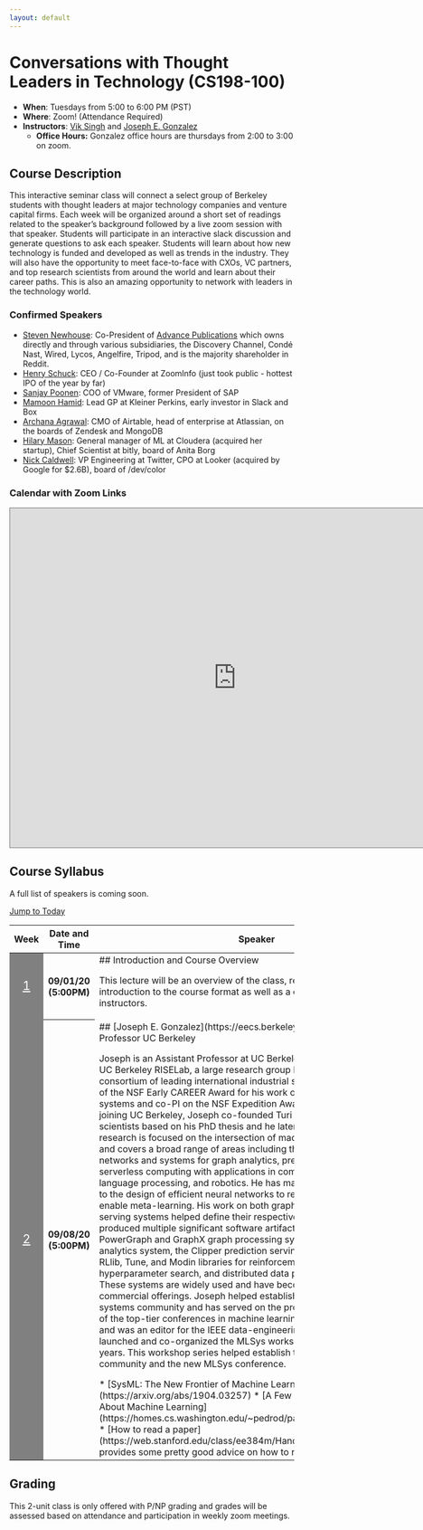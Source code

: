 ```yaml
---
layout: default
---
```



# Conversations with Thought Leaders in Technology (CS198-100)

* **When**: Tuesdays from 5:00 to 6:00 PM (PST)
* **Where**: Zoom! (Attendance Required)
* **Instructors**: [Vik Singh](https://www.linkedin.com/in/viksingh1/) and [Joseph E. Gonzalez](https://eecs.berkeley.edu/~jegonzal)
   * **Office Hours:** Gonzalez office hours are thursdays from 2:00 to 3:00 on zoom.


## Course Description

This interactive seminar class will connect a select group of Berkeley students with thought leaders at major technology companies and venture capital firms.  Each week will be organized around a short set of readings related to the speaker’s background followed by a live zoom session with that speaker.  Students will participate in an interactive slack discussion and generate questions to ask each speaker.  Students will learn about how new technology is funded and developed as well as trends in the industry.  They will also have the opportunity to meet face-to-face with CXOs, VC partners, and top research scientists from around the world and learn about their career paths.  This is also an amazing opportunity to network with leaders in the technology world.


### Confirmed Speakers 

* [Steven Newhouse](https://www.bloomberg.com/profile/person/4664315): Co-President of [Advance Publications](https://en.wikipedia.org/wiki/Advance_Publications) which owns directly and through various subsidiaries, the Discovery Channel, Condé Nast, Wired, Lycos, Angelfire, Tripod, and is the majority shareholder in Reddit.
* [Henry Schuck](https://www.linkedin.com/in/hschuck/): CEO / Co-Founder at ZoomInfo (just took public - hottest IPO of the year by far)
* [Sanjay Poonen](https://www.vmware.com/company/leadership/sanjay-poonen.html): COO of VMware, former President of SAP
* [Mamoon Hamid](https://www.kleinerperkins.com/people/mamoon-hamid/): Lead GP at Kleiner Perkins, early investor in Slack and Box
* [Archana Agrawal](https://www.linkedin.com/in/archana-agrawal/): CMO of Airtable, head of enterprise at Atlassian, on the boards of Zendesk and MongoDB
* [Hilary Mason](https://hilarymason.com/): General manager of ML at Cloudera (acquired her startup), Chief Scientist at bitly, board of Anita Borg
* [Nick Caldwell](https://www.linkedin.com/in/nickcaldwell/): VP Engineering at Twitter, CPO at Looker (acquired by Google for $2.6B), board of /dev/color

### Calendar with Zoom Links

<iframe src="https://calendar.google.com/calendar/embed?height=600&amp;wkst=1&amp;bgcolor=%237986CB&amp;ctz=America%2FLos_Angeles&amp;src=Y19jcnVydWNjZXZkYnFndXJvYzlhNXB1MTI1Y0Bncm91cC5jYWxlbmRhci5nb29nbGUuY29t&amp;color=%23711a76&amp;showNav=1&amp;showTitle=0&amp;mode=AGENDA&amp;showTabs=1&amp;showPrint=0&amp;showCalendars=0&amp;showTz=1" style="border:solid 1px #777" width="800" height="600" frameborder="0" scrolling="no"></iframe>


## Course Syllabus 

A full list of speakers is coming soon.

<!-- This is a tentative schedule.  Specific readings are subject to change as new material is published.
 -->
<a href="#today"> Jump to Today </a>

<table class="table table-striped syllabus">
<thead>
   <tr>
      <th style="width: 5%"> Week </th>
      <th style="width: 10%"> Date and Time </th>
      <th style="width: 85%"> Speaker </th>
   </tr>
</thead>
<tbody>




<tr>
<td style="background:gray; color:white; font-size:16pt; vertical-align:middle;" id="week_1"> 
<center><a href="#week_1" style="color:white">1</a></center> 
</td>
<th id="counter_09/01/20_1"> 09/01/20 (5:00PM) </th>

<td markdown="1">
## Introduction and Course Overview

This lecture will be an overview of the class, requirements, and an introduction to the course format as well as a conversation with the instructors.

</td>
</tr>




<tr>
<td style="background:gray; color:white; font-size:16pt; vertical-align:middle;" id="week_1"> 
<center><a href="#week_2" style="color:white">2</a></center> 
</td>
<th id="counter_09/08/20_1"> 09/08/20 (5:00PM) </th>

<td markdown="1">
## [Joseph E. Gonzalez](https://eecs.berkeley.edu/~jegonzal), Asst. Professor UC Berkeley

Joseph is an Assistant Professor at UC Berkeley and a co-director of the UC Berkeley RISELab, a large research group backed by the NSF and a consortium of leading international industrial sponsors. He is a recipient of the NSF Early CAREER Award for his work on prediction serving systems and co-PI on the NSF Expedition Award for the RISE Lab. Before joining UC Berkeley, Joseph co-founded Turi to develop tools for data scientists based on his PhD thesis and he later sold Turi to Apple. His research is focused on the intersection of machine learning and systems and covers a broad range of areas including the design of efficient neural networks and systems for graph analytics, prediction serving, and serverless computing with applications in computer vision, natural language processing, and robotics. He has made significant contributions to the design of efficient neural networks to reduce computation and enable meta-learning. His work on both graph systems and prediction serving systems helped define their respective disciplines. His research produced multiple significant software artifacts including the GraphLab, PowerGraph and GraphX graph processing systems, the Opaque secure analytics system, the Clipper prediction serving system, as well as the RLlib, Tune, and Modin libraries for reinforcement learning, hyperparameter search, and distributed data processing respectively. These systems are widely used and have become standard parts of commercial offerings. Joseph helped establish the machine learning systems community and has served on the program committee for many of the top-tier conferences in machine learning and computer systems and was an editor for the IEEE data-engineering bulletin. Joseph launched and co-organized the MLSys workshop series for the past 10 years. This workshop series helped establish the MLSys research community and the new MLSys conference.



<div class="reading">
<div class="required_reading" markdown="1">
* [SysML: The New Frontier of Machine Learning Systems](https://arxiv.org/abs/1904.03257)
* [A Few Useful Things to Know About Machine Learning](https://homes.cs.washington.edu/~pedrod/papers/cacm12.pdf)
</div>

<div class="optional_reading" markdown="1">
* [How to read a paper](https://web.stanford.edu/class/ee384m/Handouts/HowtoReadPaper.pdf) provides some pretty good advice on how to read papers effectively.
</div>
</div>


</td>
</tr>




</tbody>
</table>




## Grading

This 2-unit class is only offered with P/NP grading and grades will be assessed based on attendance and participation in weekly zoom meetings.










<script type="text/javascript">


var current_date = new Date();
var rows = document.getElementsByTagName("th");
var finished =  false;
for (var i = 1; i < rows.length && !finished; i++) {
   var r = rows[i];
   if (r.id.startsWith("counter_")) {
      var fields = r.id.split("_")
      var week_div_id = "week_" + fields[2]
      var lecture_date = new Date(fields[1] + " 23:59:00")
      if (current_date <= lecture_date) {
         finished = true;
         r.style.background = "orange"
         r.style.color = "black"
         var week_td = document.getElementById(week_div_id)
         week_td.style.background = "#043361"
         week_td.style.color = "white"
         var anchor = document.createElement("div")
         anchor.setAttribute("id", "today")
         week_td.prepend(anchor)
      }
   }
}

$(".reading").each(function(ind, elem) {
   var optional_reading = $(elem).find(".optional_reading");
   if(optional_reading.length == 1) {
      optional_reading = optional_reading[0];
      optional_reading.setAttribute("id", "optional_reading_" + ind);
      var button = document.createElement("button");
      button.setAttribute("class", "btn btn-primary btn-sm");
      button.setAttribute("type", "button");
      button.setAttribute("data-toggle", "collapse");
      button.setAttribute("data-target", "#optional_reading_" + ind);
      button.setAttribute("aria-expanded", "false");
      button.setAttribute("aria-controls", "#optional_reading_" + ind);
      optional_reading.setAttribute("class", "optional_reading_no_heading collapse")
      button.innerHTML = "Additional Optional Reading";
      optional_reading.before(button)
   }

})


$(".details").each(function(ind, elem) {
      elem.setAttribute("id", "details_" + ind);
      var button = document.createElement("button");
      button.setAttribute("class", "btn btn-primary btn-sm");
      button.setAttribute("type", "button");
      button.setAttribute("data-toggle", "collapse");
      button.setAttribute("data-target", "#details_" + ind);
      button.setAttribute("aria-expanded", "false");
      button.setAttribute("aria-controls", "#details_" + ind);
      elem.setAttribute("class", "details_no_heading collapse")
      button.innerHTML = "Detailed Description";
      elem.before(button)
   })

</script>



